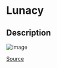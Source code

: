 # Lunacy

## Description

![image](https://icones8.fr/vue-static/landings/lunacy/tabs/tab1.jpg)

[Source](https://icones8.fr/lunacy)
